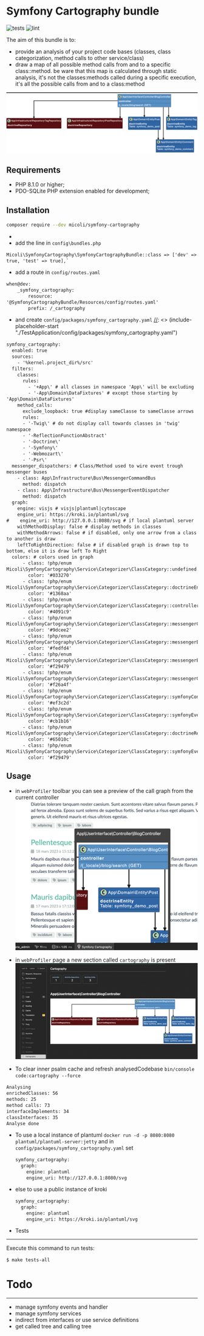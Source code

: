 
Symfony Cartography bundle
========================
![tests](https://github.com/micoli/symfony-cartography/actions/workflows/lint.yaml/badge.svg)
![lint](https://github.com/micoli/symfony-cartography/actions/workflows/tests.yaml/badge.svg)

The aim of this bundle is to:
- provide an analysis of your project code bases (classes, class categorization, method calls to other service/class)
- draw a map of all possible method calls from and to a specific class::method. be ware that this map is calculated through static analysis, it's not the classes:methods called during a specific execution, it's all the possible calls from and to a class:method


![toolbar](docs/simple-map.png)

 
Requirements
------------

  * PHP 8.1.0 or higher;
  * PDO-SQLite PHP extension enabled for development;

Installation
------------
```bash
composer require --dev micoli/symfony-cartography
```
- 
- add the line in `config\bundles.php`

```
Micoli\SymfonyCartography\SymfonyCartographyBundle::class => ['dev' => true, 'test' => true],`
```

- add a route in `config/routes.yaml`

```
when@dev:
    _symfony_cartography:
        resource: '@SymfonyCartographyBundle/Resources/config/routes.yaml'
        prefix: /_cartography
```

- and create `config/packages/symfony_cartography.yaml`
[//]: <> (include-placeholder-start "./TestApplication/config/packages/symfony_cartography.yaml")
```
symfony_cartography:
  enabled: true
  sources:
    - '%kernel.project_dir%/src'
  filters:
    classes:
      rules:
        - '+App\' # all classes in namespace 'App\' will be excluding
        - '-App\Domain\DataFixtures' # except those starting by 'App\Domain\DataFixtures'
    method_calls:
      exclude_loopback: true #display sameClasse to sameClasse arrows
      rules:
      - '-Twig\' # do not display call towards classes in 'twig' namespace
      - '-ReflectionFunctionAbstract'
      - '-Doctrine\'
      - '-Symfony\'
      - '-Webmozart\'
      - '-Psr\'
  messenger_dispatchers: # Class/Method used to wire event trough messenger buses
    - class: App\Infrastructure\Bus\MessengerCommandBus
      method: dispatch
    - class: App\Infrastructure\Bus\MessengerEventDispatcher
      method: dispatch
  graph:
    engine: visjs # visjs|plantuml|cytoscape
    engine_uri: https://kroki.io/plantuml/svg
#    engine_uri: http://127.0.0.1:8080/svg # if local plantuml server
    withMethodDisplay: false # display methods in classes
    withMethodArrows: false # if disabled, only one arrow from a class to another is draw
    leftToRightDirection: false # if disabled graph is drawn top to bottom, else it is draw left To Right
  colors: # colors used in graph
      - class: !php/enum Micoli\SymfonyCartography\Service\Categorizer\ClassCategory::undefined
        color: '#033270'
      - class: !php/enum Micoli\SymfonyCartography\Service\Categorizer\ClassCategory::doctrineEntity
        color: '#1368aa'
      - class: !php/enum Micoli\SymfonyCartography\Service\Categorizer\ClassCategory::controller
        color: '#4091c9'
      - class: !php/enum Micoli\SymfonyCartography\Service\Categorizer\ClassCategory::messengerCommandHandler
        color: '#9dcee2'
      - class: !php/enum Micoli\SymfonyCartography\Service\Categorizer\ClassCategory::messengerEventListener
        color: '#fedfd4'
      - class: !php/enum Micoli\SymfonyCartography\Service\Categorizer\ClassCategory::messengerEvent
        color: '#f29479'
      - class: !php/enum Micoli\SymfonyCartography\Service\Categorizer\ClassCategory::messengerCommand
        color: '#f26a4f'
      - class: !php/enum Micoli\SymfonyCartography\Service\Categorizer\ClassCategory::symfonyConsoleCommand
        color: '#ef3c2d'
      - class: !php/enum Micoli\SymfonyCartography\Service\Categorizer\ClassCategory::symfonyEventListener
        color: '#cb1b16'
      - class: !php/enum Micoli\SymfonyCartography\Service\Categorizer\ClassCategory::doctrineRepository
        color: '#65010c'
      - class: !php/enum Micoli\SymfonyCartography\Service\Categorizer\ClassCategory::symfonyEvent
        color: '#f29479'

```
[//]: <> (include-placeholder-end)


Usage
-----
- in `webProfiler` toolbar you can see a preview of the call graph from the current controller
![toolbar](docs/toolbar.png)
- in `webProfiler` page a new section called `cartography` is present
![toolbar](docs/profiler.png)


- To clear inner psalm cache and refresh analysedCodebase 
`bin/console code:cartography --force`

[//]: <> (command-placeholder-start "bin/console code:cartography --force")
```
Analysing
enrichedClasses: 56
methods: 25
method calls: 73
interfaceImplements: 34
classInterfaces: 35
Analyse done
```
[//]: <> (command-placeholder-end)

- To use a local instance of plantuml
`docker run -d -p 8080:8080 plantuml/plantuml-server:jetty`
and in `config/packages/symfony_cartography.yaml`
set
    ```
    symfony_cartography:
      graph:
        engine: plantuml
        engine_uri: http://127.0.0.1:8080/svg
    ```
- else to use a public instance of kroki
    ```
    symfony_cartography:
      graph:
        engine: plantuml
        engine_uri: https://kroki.io/plantuml/svg
    ```

- Tests
-----

Execute this command to run tests:

```bash
$ make tests-all
```

# Todo
-----

- manage symfony events and handler
- manage symfony services
- indirect from interfaces or use service definitions
- get called tree and calling tree


